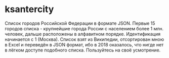 # ksantercity
Список городов Российской Федерации в формате JSON. Первые 15 городов списка - крупнейшие города России с населением более 1 млн. человек, дальше расположены в алфавитном порядке. Идентификация начинается с 1 (Москва). Список взят из Википедии, отсортирован мною в Excel и переведён в JSON формат, ибо в 2018 оказалось, что нигде нет в лёгком доступе подобного списка. Пользуйтесь на своё усмотрение.

